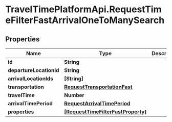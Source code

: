 # TravelTimePlatformApi.RequestTimeFilterFastArrivalOneToManySearch

## Properties
Name | Type | Description | Notes
------------ | ------------- | ------------- | -------------
**id** | **String** |  | 
**departureLocationId** | **String** |  | 
**arrivalLocationIds** | **[String]** |  | 
**transportation** | [**RequestTransportationFast**](RequestTransportationFast.md) |  | 
**travelTime** | **Number** |  | 
**arrivalTimePeriod** | [**RequestArrivalTimePeriod**](RequestArrivalTimePeriod.md) |  | 
**properties** | [**[RequestTimeFilterFastProperty]**](RequestTimeFilterFastProperty.md) |  | 


